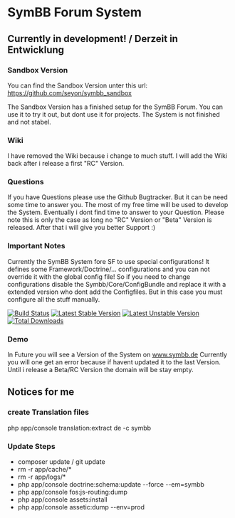 # SymBB Forum System

## Currently in development! / Derzeit in Entwicklung


### Sandbox Version

You can find the Sandbox Version unter this url:
https://github.com/seyon/symbb_sandbox

The Sandbox Version has a finished setup for the SymBB Forum.
You can use it to try it out, but dont use it for projects. The System is not finished and not stabel.

### Wiki

I have removed the Wiki because i change to much stuff.
I will add the Wiki back after i release a first "RC" Version.

### Questions

If you have Questions please use the Github Bugtracker. But it can be need some time to answer you.
The most of my free time will be used to develop the System. Eventually i dont find time to answer to your Question.
Please note this is only the case as long no "RC" Version or "Beta" Version is released. After that i will give you better Support :)

### Important Notes

Currently the SymBB System fore SF to use special configurations!
It defines some Framework/Doctrine/... configurations and you can not override it with the global config file!
So if you need to change configurations disable the Symbb/Core/ConfigBundle and replace it with a extended version who dont add the Configfiles. But in this case you must configure all the stuff manually.

[![Build Status](https://travis-ci.org/seyon/symbb.png?branch=master)](https://travis-ci.org/seyon/symbb)
[![Latest Stable Version](https://poser.pugx.org/symbb/symbb/v/stable.png)](https://packagist.org/packages/symbb/symbb)
[![Latest Unstable Version](https://poser.pugx.org/symbb/symbb/v/unstable.png)](https://packagist.org/packages/symbb/symbb)
[![Total Downloads](https://poser.pugx.org/symbb/symbb/downloads.png)](https://packagist.org/packages/symbb/symbb)

### Demo

In Future you will see a Version of the System on www.symbb.de
Currently you will one get an error because if havent updated it to the last Version.
Until i release a Beta/RC Version the domain will be stay empty.


## Notices for me

### create Translation files

php app/console translation:extract de -c symbb

### Update Steps

- composer update / git update
- rm -r app/cache/*
- rm -r app/logs/*
- php app/console doctrine:schema:update --force --em=symbb
- php app/console fos:js-routing:dump
- php app/console assets:install
- php app/console assetic:dump --env=prod
